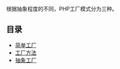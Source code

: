 根据抽象程度的不同，PHP工厂模式分为三种。

## 目录

* [简单工厂](SimpleFactory)
* [工厂方法](FactoryMethod)
* [抽象工厂](AbstractFactory)

